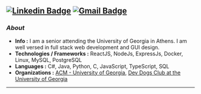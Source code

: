 [![Linkedin Badge](https://img.shields.io/badge/-Casey_Lee-blue?style=flat-square&logo=Linkedin&logoColor=white&link=https://www.linkedin.com/in/casey-lee0624/)](https://www.linkedin.com/in/casey-lee0624/)  [![Gmail Badge](https://img.shields.io/badge/-sakuratreehappy@gmail.com-c14438?style=flat-square&logo=Gmail&logoColor=white&link=mailto:sakuratreehappy@gmail.com)](mailto:sakuratreehappy@gmail.com) 
---------------------------------------------------------------------------------------------------------------------------------------------------------------------------------
### <i>About</i>
-  **Info :** I am a senior attending the University of Georgia in Athens. I am well versed in full stack web development and GUI design.
-  **Technologies / Frameworks :** ReactJS, NodeJs, ExpressJs, Docker, Linux, MySQL, PostgreSQL
-  **Languages :** C#, Java, Python, C, JavaScript, TypeScript, SQL
-  **Organizations :** [ACM - University of Georgia](https://acm-uga.github.io/), [Dev Dogs Club at the University of Georgia](https://github.com/DevDogs-UGA)

-----
